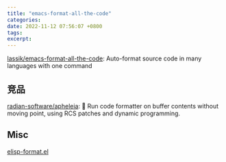 ```yaml
---
title: "emacs-format-all-the-code"
categories: 
date: 2022-11-12 07:56:07 +0800
tags: 
excerpt: 
---
```




[lassik/emacs-format-all-the-code](https://github.com/lassik/emacs-format-all-the-code): Auto-format source code in many languages with one command


## 竞品

[radian-software/apheleia](https://github.com/radian-software/apheleia): 🌷 Run code formatter on buffer contents without moving point, using RCS patches and dynamic programming.


## Misc

[elisp-format.el](https://www.emacswiki.org/emacs/download/elisp-format.el)


